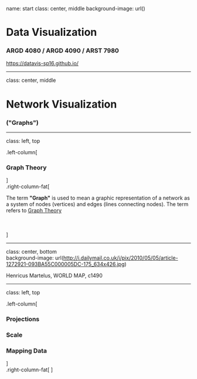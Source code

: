 name: start
class: center, middle
background-image: url()

# Data Visualization
                
### ARGD 4080 / ARGD 4090 / ARST 7980

<https://datavis-sp16.github.io/>

---
class: center, middle


# Network Visualization

### ("Graphs")

---
class: left, top
                
.left-column[
### Graph Theory
]	
.right-column-fat[

The term **"Graph"** is used to mean a graphic representation of a network as a system of nodes (vertices) and edges (lines connecting nodes).  The term refers to [Graph Theory](https://en.wikipedia.org/wiki/Graph_theory) 

<svg version="1.1"
	 xmlns="http://www.w3.org/2000/svg" xmlns:xlink="http://www.w3.org/1999/xlink" xmlns:a="http://ns.adobe.com/AdobeSVGViewerExtensions/3.0/"
	 x="0px" y="0px" width="33.7px" height="21.1px" viewBox="0 0 33.7 21.1" style="enable-background:new 0 0 33.7 21.1;"
	 xml:space="preserve">
<style type="text/css">
	.st0{fill:none;stroke:#000000;stroke-width:0.25;stroke-miterlimit:10;}
</style>
<defs>
</defs>
<circle cx="4.7" cy="20.3" r="0.8"/>
<circle cx="17.6" cy="7.4" r="0.8"/>
<circle cx="32.9" cy="4.1" r="0.8"/>
<circle cx="0.8" cy="0.8" r="0.8"/>
<line class="st0" x1="32.9" y1="4.1" x2="17.6" y2="7.4"/>
<line class="st0" x1="17.6" y1="7.4" x2="4.7" y2="20.3"/>
<line class="st0" x1="17.6" y1="7.4" x2="0.8" y2="0.8"/>
<line class="st0" x1="0.8" y1="0.8" x2="4.7" y2="20.3"/>
</svg>



]


---
class: center, bottom  
background-image: url(http://i.dailymail.co.uk/i/pix/2010/05/05/article-1272921-093BA55C000005DC-175_634x426.jpg)

Henricus Martelus, WORLD MAP, c1490 

---
class: left, top
                
.left-column[
### Projections
### Scale
### Mapping Data
]	
.right-column-fat[
]

